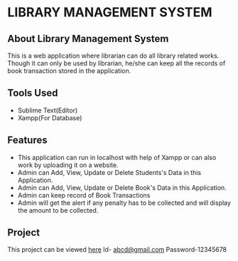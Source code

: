 # LIBRARY MANAGEMENT SYSTEM
## About Library Management System
This is a web application where librarian can do all library related works. Though it can only be used by librarian, he/she can keep all the records of book transaction stored in the application.

## Tools Used
- Sublime Text(Editor)
- Xampp(For Database)

## Features
- This application can run in localhost with help of Xampp or can also work by uploading it on a website. 
- Admin can Add, View, Update or Delete Students's Data in this Application.
- Admin can Add, View, Update or Delete Book's Data in this Application.
- Admin can keep record of Book Transactions
- Admin will get the alert if any penalty has to be collected and will display the amount to be collected.

## Project
This project can be viewed [here](https://shravaninventory.000webhostapp.com/)
Id- abcd@gmail.com
Password-12345678
